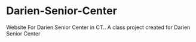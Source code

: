 # Darien-Senior-Center
Website For Darien Senior Center in CT..
A class project created for Darien Senior Center
